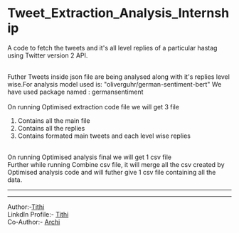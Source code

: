 # Tweet_Extraction_Analysis_Internship
A code to fetch the tweets and it's all level replies of a particular hastag using Twitter version 2 API.
<br/>
<br/>

Futher Tweets inside json file are being analysed along with it's replies level wise.For analysis model used is: "oliverguhr/german-sentiment-bert"
We have used package named : germansentiment
<br/>
<br/>
On running Optimised extraction code file we will get 3 file <br/>
1. Contains all the main file <br/>
2. Contains all the replies <br/>
3. Contains formated main tweets and each level wise replies <br/>
<br/>
On running Optimised analysis final we will get 1 csv file <br/>
Further while running Combine csv file, it will merge all the csv created by Optimised analysis code and will futher give 1 csv file containing all the data.
<hr/>
<hr/>
Author:-<a href="https://github.com/TITHI007">Tithi</a><br/>
LinkdIn Profile:- <a href="https://www.linkedin.com/in/tithi-patel-a97728199">Tithi</a><br/>
Co-Author:- <a href="https://github.com/archi4">Archi</a><br/>
